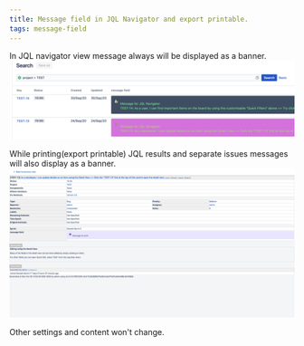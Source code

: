 ```yaml
---
title: Message field in JQL Navigator and export printable.
tags: message-field
---
```



In JQL navigator view message always will be displayed as a banner.  
<a href="/uploads/message-field/message-field-jql-navigator-list-view.png"><img src="/uploads/message-field/message-field-jql-navigator-list-view.png" width="600" loading="lazy"></a>


While printing(export printable) JQL results and separate issues messages will also display as a banner.
<a href="/uploads/message-field/message-field-export-printable.jpg"><img src="/uploads/message-field/message-field-export-printable.jpg" width="600" loading="lazy"></a>

Other settings and content won't change.  
  

   